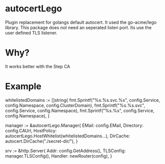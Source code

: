 # autocertLego

Plugin replacement for golangs default autocert. It used the go-acme/lego library.
This package does not need an seperated listen port. Its use the user defined TLS listener.

# Why?

It works better with the Step CA

# Example

whitelistedDomains := []string{
fmt.Sprintf("%s.%s.svc.%s", config.Service, config.Namespace, config.ClusterDomain),
fmt.Sprintf("%s.%s.svc", config.Service, config.Namespace),
fmt.Sprintf("%s.%s", config.Service, config.Namespace),
}

manager := &autocertLego.Manager{
EMail:      config.EMail,
Directory:  config.CAUrl,
HostPolicy: autocertLego.HostWhitelist(whitelistedDomains...),
DirCache:   autocert.DirCache("./secret-dir/"),
}

srv := &http.Server{
Addr:      config.GetAddress(),
TLSConfig: manager.TLSConfig(),
Handler:   newRouter(config),
}


